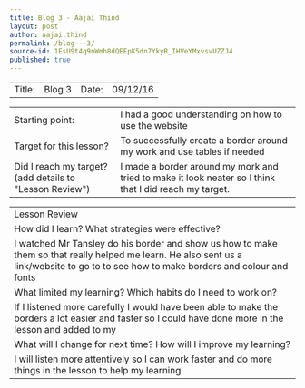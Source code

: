 ```yaml
---
title: Blog 3 - Aajai Thind
layout: post
author: aajai.thind
permalink: /blog---3/
source-id: 1EsU9t4q9nWmh8dQEEpK5dn7YkyR_IHVeYMxvsvUZZJ4
published: true
---
```

<table>
  <tr>
    <td>Title:  </td>
    <td>Blog 3</td>
    <td> Date:  </td>
    <td>09/12/16</td>
  </tr>
</table>


<table>
  <tr>
    <td>Starting point:</td>
    <td>I had a good understanding on how to use the website</td>
  </tr>
  <tr>
    <td>Target for this lesson?</td>
    <td>To successfully create a border around my work and use tables if needed</td>
  </tr>
  <tr>
    <td>Did I reach my target? 
(add details to "Lesson Review")</td>
    <td>I made a border around my mork and tried to make it look neater so I think that I did reach my target. </td>
  </tr>
</table>


<table>
  <tr>
    <td>Lesson Review</td>
  </tr>
  <tr>
    <td>How did I learn? What strategies were effective? </td>
  </tr>
  <tr>
    <td>I watched Mr Tansley do his border and show us how to make them so that really helped me learn. He also sent us a link/website to go to to see how to make borders and colour and   fonts
</td>
  </tr>
  <tr>
    <td>What limited my learning? Which habits do I need to work on? </td>
  </tr>
  <tr>
    <td>If I listened more carefully I would have been able to make the borders a lot easier and faster so I could have done more in the lesson and added to my </td>
  </tr>
  <tr>
    <td>What will I change for next time? How will I improve my learning?</td>
  </tr>
  <tr>
    <td>I will listen more attentively so I can work faster and do more things in the lesson to help my learning </td>
  </tr>
</table>


